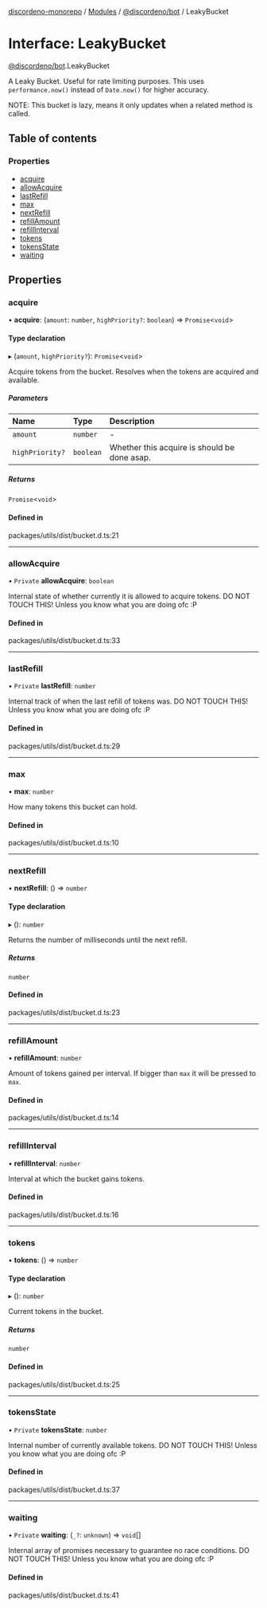 [discordeno-monorepo](../README.md) / [Modules](../modules.md) / [@discordeno/bot](../modules/discordeno_bot.md) / LeakyBucket

# Interface: LeakyBucket

[@discordeno/bot](../modules/discordeno_bot.md).LeakyBucket

A Leaky Bucket.
Useful for rate limiting purposes.
This uses `performance.now()` instead of `Date.now()` for higher accuracy.

NOTE: This bucket is lazy, means it only updates when a related method is called.

## Table of contents

### Properties

- [acquire](discordeno_bot.LeakyBucket.md#acquire)
- [allowAcquire](discordeno_bot.LeakyBucket.md#allowacquire)
- [lastRefill](discordeno_bot.LeakyBucket.md#lastrefill)
- [max](discordeno_bot.LeakyBucket.md#max)
- [nextRefill](discordeno_bot.LeakyBucket.md#nextrefill)
- [refillAmount](discordeno_bot.LeakyBucket.md#refillamount)
- [refillInterval](discordeno_bot.LeakyBucket.md#refillinterval)
- [tokens](discordeno_bot.LeakyBucket.md#tokens)
- [tokensState](discordeno_bot.LeakyBucket.md#tokensstate)
- [waiting](discordeno_bot.LeakyBucket.md#waiting)

## Properties

### acquire

• **acquire**: (`amount`: `number`, `highPriority?`: `boolean`) => `Promise`<`void`\>

#### Type declaration

▸ (`amount`, `highPriority?`): `Promise`<`void`\>

Acquire tokens from the bucket.
Resolves when the tokens are acquired and available.

##### Parameters

| Name            | Type      | Description                                  |
| :-------------- | :-------- | :------------------------------------------- |
| `amount`        | `number`  | -                                            |
| `highPriority?` | `boolean` | Whether this acquire is should be done asap. |

##### Returns

`Promise`<`void`\>

#### Defined in

packages/utils/dist/bucket.d.ts:21

---

### allowAcquire

• `Private` **allowAcquire**: `boolean`

Internal state of whether currently it is allowed to acquire tokens.
DO NOT TOUCH THIS! Unless you know what you are doing ofc :P

#### Defined in

packages/utils/dist/bucket.d.ts:33

---

### lastRefill

• `Private` **lastRefill**: `number`

Internal track of when the last refill of tokens was.
DO NOT TOUCH THIS! Unless you know what you are doing ofc :P

#### Defined in

packages/utils/dist/bucket.d.ts:29

---

### max

• **max**: `number`

How many tokens this bucket can hold.

#### Defined in

packages/utils/dist/bucket.d.ts:10

---

### nextRefill

• **nextRefill**: () => `number`

#### Type declaration

▸ (): `number`

Returns the number of milliseconds until the next refill.

##### Returns

`number`

#### Defined in

packages/utils/dist/bucket.d.ts:23

---

### refillAmount

• **refillAmount**: `number`

Amount of tokens gained per interval.
If bigger than `max` it will be pressed to `max`.

#### Defined in

packages/utils/dist/bucket.d.ts:14

---

### refillInterval

• **refillInterval**: `number`

Interval at which the bucket gains tokens.

#### Defined in

packages/utils/dist/bucket.d.ts:16

---

### tokens

• **tokens**: () => `number`

#### Type declaration

▸ (): `number`

Current tokens in the bucket.

##### Returns

`number`

#### Defined in

packages/utils/dist/bucket.d.ts:25

---

### tokensState

• `Private` **tokensState**: `number`

Internal number of currently available tokens.
DO NOT TOUCH THIS! Unless you know what you are doing ofc :P

#### Defined in

packages/utils/dist/bucket.d.ts:37

---

### waiting

• `Private` **waiting**: (`_?`: `unknown`) => `void`[]

Internal array of promises necessary to guarantee no race conditions.
DO NOT TOUCH THIS! Unless you know what you are doing ofc :P

#### Defined in

packages/utils/dist/bucket.d.ts:41
